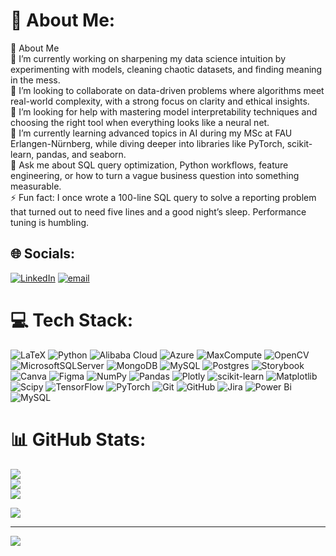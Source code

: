 # 💫 About Me:
👋 About Me<br>🌌 I’m currently working on sharpening my data science intuition by experimenting with models, cleaning chaotic datasets, and finding meaning in the mess.<br>🤝 I’m looking to collaborate on data-driven problems where algorithms meet real-world complexity, with a strong focus on clarity and ethical insights.<br>💛 I’m looking for help with mastering model interpretability techniques and choosing the right tool when everything looks like a neural net.<br>🌱 I’m currently learning advanced topics in AI during my MSc at FAU Erlangen-Nürnberg, while diving deeper into libraries like PyTorch, scikit-learn, pandas, and seaborn.<br>💬 Ask me about SQL query optimization, Python workflows, feature engineering, or how to turn a vague business question into something measurable.<br>⚡ Fun fact: I once wrote a 100-line SQL query to solve a reporting problem that turned out to need five lines and a good night’s sleep. Performance tuning is humbling.


## 🌐 Socials:
[![LinkedIn](https://img.shields.io/badge/LinkedIn-%230077B5.svg?logo=linkedin&logoColor=white)](https://linkedin.com/in/https://www.linkedin.com/in/aqsa-younus-fau/) [![email](https://img.shields.io/badge/Email-D14836?logo=gmail&logoColor=white)](mailto:aksayounus@gmail.com) 

# 💻 Tech Stack:
![LaTeX](https://img.shields.io/badge/latex-%23008080.svg?style=flat-square&logo=latex&logoColor=white) ![Python](https://img.shields.io/badge/python-3670A0?style=flat-square&logo=python&logoColor=ffdd54) ![Alibaba Cloud](https://img.shields.io/badge/AlibabaCloud-%23FF6701.svg?style=flat-square&logo=alibabacloud&logoColor=white) ![Azure](https://img.shields.io/badge/azure-%230072C6.svg?style=flat-square&logo=microsoftazure&logoColor=white) ![MaxCompute](https://img.shields.io/badge/MaxCompute-%23FF6701?style=flat-square&logo=alibabacloud&logoColor=white) ![OpenCV](https://img.shields.io/badge/opencv-%23white.svg?style=flat-square&logo=opencv&logoColor=white) ![MicrosoftSQLServer](https://img.shields.io/badge/Microsoft%20SQL%20Server-CC2927?style=flat-square&logo=microsoft%20sql%20server&logoColor=white) ![MongoDB](https://img.shields.io/badge/MongoDB-%234ea94b.svg?style=flat-square&logo=mongodb&logoColor=white) ![MySQL](https://img.shields.io/badge/mysql-4479A1.svg?style=flat-square&logo=mysql&logoColor=white) ![Postgres](https://img.shields.io/badge/postgres-%23316192.svg?style=flat-square&logo=postgresql&logoColor=white) ![Storybook](https://img.shields.io/badge/-Storybook-FF4785?style=flat-square&logo=storybook&logoColor=white) ![Canva](https://img.shields.io/badge/Canva-%2300C4CC.svg?style=flat-square&logo=Canva&logoColor=white) ![Figma](https://img.shields.io/badge/figma-%23F24E1E.svg?style=flat-square&logo=figma&logoColor=white) ![NumPy](https://img.shields.io/badge/numpy-%23013243.svg?style=flat-square&logo=numpy&logoColor=white) ![Pandas](https://img.shields.io/badge/pandas-%23150458.svg?style=flat-square&logo=pandas&logoColor=white) ![Plotly](https://img.shields.io/badge/Plotly-%233F4F75.svg?style=flat-square&logo=plotly&logoColor=white) ![scikit-learn](https://img.shields.io/badge/scikit--learn-%23F7931E.svg?style=flat-square&logo=scikit-learn&logoColor=white) ![Matplotlib](https://img.shields.io/badge/Matplotlib-%23ffffff.svg?style=flat-square&logo=Matplotlib&logoColor=black) ![Scipy](https://img.shields.io/badge/SciPy-%230C55A5.svg?style=flat-square&logo=scipy&logoColor=%white) ![TensorFlow](https://img.shields.io/badge/TensorFlow-%23FF6F00.svg?style=flat-square&logo=TensorFlow&logoColor=white) ![PyTorch](https://img.shields.io/badge/PyTorch-%23EE4C2C.svg?style=flat-square&logo=PyTorch&logoColor=white) ![Git](https://img.shields.io/badge/git-%23F05033.svg?style=flat-square&logo=git&logoColor=white) ![GitHub](https://img.shields.io/badge/github-%23121011.svg?style=flat-square&logo=github&logoColor=white) ![Jira](https://img.shields.io/badge/jira-%230A0FFF.svg?style=flat-square&logo=jira&logoColor=white) ![Power Bi](https://img.shields.io/badge/power_bi-F2C811?style=flat-square&logo=powerbi&logoColor=black) ![MySQL](https://img.shields.io/badge/mysql-4479A1.svg?style=flat-square&logo=mysql&logoColor=white)
# 📊 GitHub Stats:
![](https://github-readme-stats.vercel.app/api?username=aksay17&theme=neon&hide_border=false&include_all_commits=true&count_private=true)<br/>
![](https://nirzak-streak-stats.vercel.app/?user=aksay17&theme=neon&hide_border=false)<br/>
![](https://github-readme-stats.vercel.app/api/top-langs/?username=aksay17&theme=neon&hide_border=false&include_all_commits=true&count_private=true&layout=compact)

![](https://quotes-github-readme.vercel.app/api?type=horizontal&theme=tokyonight)

---
[![](https://visitcount.itsvg.in/api?id=aksay17&icon=0&color=0)](https://visitcount.itsvg.in)

<!-- Proudly created with GPRM ( https://gprm.itsvg.in ) -->
